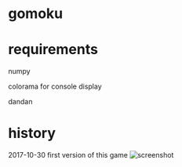 # gomoku

requirements
=============

numpy

colorama for console display

dandan

history
=======

2017-10-30 first version of this game
![screenshot](https://raw.githubusercontent.com/StevenKjp/gomoku/master/screenshot.png)